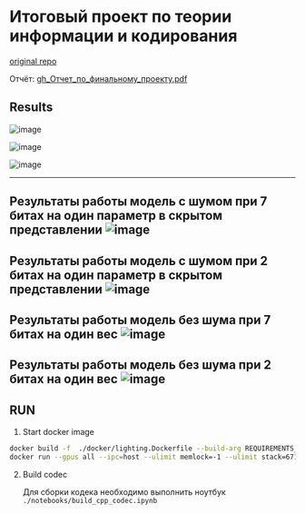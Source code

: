 # Итоговый проект по теории информации и кодирования


[original repo](https://ctlab.itmo.ru/gitlab/eabelyaev/cnnimagecodec)

Отчёт: [gh_Отчет_по_финальному_проекту.pdf](https://github.com/user-attachments/files/18052633/gh_._._._._.pdf)

## Results

![image](https://github.com/user-attachments/assets/ead76ad0-ae41-4a4a-8a46-ba06c2979fab)

![image](https://github.com/user-attachments/assets/86d8c23f-5fac-4b47-a9b4-c892f00eb455)

![image](https://github.com/user-attachments/assets/564046fc-3632-4212-8ae4-03ece2493603)

---
Результаты работы модель с шумом при 7 битах на один параметр в скрытом представлении
![image](https://github.com/user-attachments/assets/8a9a377f-fb83-4246-935e-27f902b149cf)
---

Результаты работы модель с шумом при 2 битах на один параметр в скрытом представлении
![image](https://github.com/user-attachments/assets/b919155a-daed-44f9-a277-1785acf85366)
---

Результаты работы модель без шума при 7 битах на один вес
![image](https://github.com/user-attachments/assets/a6cc694c-1855-4d35-8662-b7b85e753695)
---

Результаты работы модель без шума при 2 битах на один вес
![image](https://github.com/user-attachments/assets/268fadfd-b842-4471-a3dd-de91894ad018)
---


## RUN
1. Start docker image
```bash
docker build -f  ./docker/lighting.Dockerfile --build-arg REQUIREMENTS_FILE=cu_12_2.txt . -t daniinxorchenabo/itmo_dl_labs-env:lighting-cu122-latest
docker run --gpus all --ipc=host --ulimit memlock=-1 --ulimit stack=67108864  -p 0.0.0.0:8888:8888 -p 0.0.0.0:6006:6006 --rm -it -v .:/workspace/NN    daniinxorchenabo/itmo_dl_labs-env:lighting-cu122-latest 
```

2. Build codec

   Для сборки кодека необходимо выполнить ноутбук `./notebooks/build_cpp_codec.ipynb`



